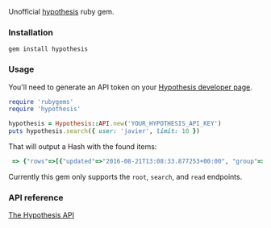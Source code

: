 Unofficial [hypothesis](https://hypothes.is) ruby gem.

### Installation

```gem install hypothesis```

### Usage

You'll need to generate an API token on your [Hypothesis developer page](https://hypothes.is/account/developer).

```ruby
require 'rubygems'
require 'hypothesis'

hypothesis = Hypothesis::API.new('YOUR_HYPOTHESIS_API_KEY')
puts hypothesis.search({ user: 'javier', limit: 10 })

```

That will output a Hash with the found items:

```ruby
 => {"rows"=>[{"updated"=>"2016-08-21T13:08:33.877253+00:00", "group"=>"__world__", "target"=>[{"source"=>"http://thelongandshort.org/society/war-on-cash", "selector"=>[{"endContainer"=>"/main[1]/article[1]/div[1]/div[6]/div[1]/p[3]", "startContainer"=>"/main[1]/article[1]/div[1]/div[6]/div[1]/p[3]", "type"=>"RangeSelector", "startOffset"=>0, "endOffset"=>368}, {"type"=>"TextPositionSelector", "end"=>9811, "start"=>9443}, {"exact"=>"Anyone defending cash in this context will be labelled as an anti-progress, reactionary, and nostalgic Luddite. That's why we must not defend cash. Rather, we should focus on pointing out that the Death of Cash means the Rise of Something Else. We are fighting a broader battle to maintain alternatives to the growing digital panopticon that is emerging all around us.", "prefix"=>"\n\n\n\n\n\n\n\n\n\n\n\n\n\n\n\n\n\n\n\n\n\n\n\n\n\n\n\n\n\n\n\n", "type"=>"TextQuoteSelector", "suffix"=>"\n\n\n\n\n\n\n\n\n\n\n\n\n\n\n\n\n\n\n\n\n\n\n\n\n\n\n\n\n\n\n\n"}]}], "links"=>{"json"=>"https://hypothes.is/api/annotations/XUdzmGegAeaMle8incguxg", "html"=>"https://hypothes.is/a/XUdzmGegEeaNle8inzguxg", "incontext"=>"https://hyp.is/XUdzmGegAeaMle8incguxg/thelongandshort.org/society/war-on-cash"}, "tags"=>[], "text"=>"", "created"=>"2016-08-21T13:08:33.877245+00:00", "uri"=>"http://thelongandshort.org/society/war-on-cash", "user"=>"acct:javier@hypothes.is", "document"=>{"title"=>["The War on Cash"]}, "id"=>"XUdzmGegAeaMle8incguxg", "permissions"=>{"read"=>["acct:javier@hypothes.is"], "admin"=>["acct:javier@hypothes.is"], "update"=>["acct:javier@hypothes.is"], "delete"=>["acct:javier@hypothes.is"]}}], "total"=>1}
```

Currently this gem only supports the `root`, `search`, and `read` endpoints.

### API reference

[The Hypothesis API](https://h.readthedocs.io/en/latest/api/)
